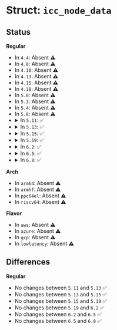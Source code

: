 # Struct: <code>icc_node_data</code>

## Status
<b>Regular</b>
<ul>
<li>
In <code>4.4</code>: Absent ⚠️
</li>
<li>
In <code>4.8</code>: Absent ⚠️
</li>
<li>
In <code>4.10</code>: Absent ⚠️
</li>
<li>
In <code>4.13</code>: Absent ⚠️
</li>
<li>
In <code>4.15</code>: Absent ⚠️
</li>
<li>
In <code>4.18</code>: Absent ⚠️
</li>
<li>
In <code>5.0</code>: Absent ⚠️
</li>
<li>
In <code>5.3</code>: Absent ⚠️
</li>
<li>
In <code>5.4</code>: Absent ⚠️
</li>
<li>
In <code>5.8</code>: Absent ⚠️
</li>
<li>
<details>
<summary>In <code>5.11</code>: ✅</summary>

```c
struct icc_node_data {
    struct icc_node *node;
    u32 tag;
};
```
</details>
</li>
<li>
<details>
<summary>In <code>5.13</code>: ✅</summary>

```c
struct icc_node_data {
    struct icc_node *node;
    u32 tag;
};
```
</details>
</li>
<li>
<details>
<summary>In <code>5.15</code>: ✅</summary>

```c
struct icc_node_data {
    struct icc_node *node;
    u32 tag;
};
```
</details>
</li>
<li>
<details>
<summary>In <code>5.19</code>: ✅</summary>

```c
struct icc_node_data {
    struct icc_node *node;
    u32 tag;
};
```
</details>
</li>
<li>
<details>
<summary>In <code>6.2</code>: ✅</summary>

```c
struct icc_node_data {
    struct icc_node *node;
    u32 tag;
};
```
</details>
</li>
<li>
<details>
<summary>In <code>6.5</code>: ✅</summary>

```c
struct icc_node_data {
    struct icc_node *node;
    u32 tag;
};
```
</details>
</li>
<li>
<details>
<summary>In <code>6.8</code>: ✅</summary>

```c
struct icc_node_data {
    struct icc_node *node;
    u32 tag;
};
```
</details>
</li>
</ul>
<b>Arch</b>
<ul>
<li>
In <code>arm64</code>: Absent ⚠️
</li>
<li>
In <code>armhf</code>: Absent ⚠️
</li>
<li>
In <code>ppc64el</code>: Absent ⚠️
</li>
<li>
In <code>riscv64</code>: Absent ⚠️
</li>
</ul>
<b>Flavor</b>
<ul>
<li>
In <code>aws</code>: Absent ⚠️
</li>
<li>
In <code>azure</code>: Absent ⚠️
</li>
<li>
In <code>gcp</code>: Absent ⚠️
</li>
<li>
In <code>lowlatency</code>: Absent ⚠️
</li>
</ul>

## Differences
<b>Regular</b>
<ul>
<li>
No changes between <code>5.11</code> and <code>5.13</code> ✅
</li>
<li>
No changes between <code>5.13</code> and <code>5.15</code> ✅
</li>
<li>
No changes between <code>5.15</code> and <code>5.19</code> ✅
</li>
<li>
No changes between <code>5.19</code> and <code>6.2</code> ✅
</li>
<li>
No changes between <code>6.2</code> and <code>6.5</code> ✅
</li>
<li>
No changes between <code>6.5</code> and <code>6.8</code> ✅
</li>
</ul>
